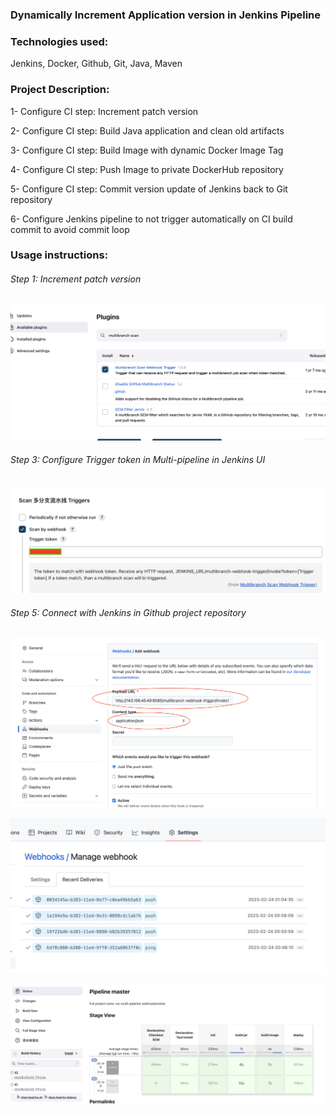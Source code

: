 ### Dynamically Increment Application version in Jenkins Pipeline

### Technologies used:

Jenkins, Docker, Github, Git, Java, Maven

### Project Description:

1- Configure CI step: Increment patch version

2- Configure CI step: Build Java application and clean old artifacts

3- Configure CI step: Build Image with dynamic Docker Image Tag

4- Configure CI step: Push Image to private DockerHub repository

5- Configure CI step: Commit version update of Jenkins back to Git repository

6- Configure Jenkins pipeline to not trigger automatically on CI build commit to avoid commit loop

### Usage instructions:

###### Step 1: Increment patch version

![image](image/Screenshot%202023-02-24%20at%2012.34.00%20am.png)

###### Step 3: Configure Trigger token in Multi-pipeline in Jenkins UI

![image](image/Screenshot%202023-02-24%20at%2012.36.06%20am.png)

###### Step 5: Connect with Jenkins in Github project repository

![image](image/Screenshot%202023-02-24%20at%2012.46.07%20am.png)

![image](image/Screenshot%202023-02-24%20at%201.05.10%20am.png)

![image](image/Screenshot%202023-02-24%20at%201.05.25%20am.png)

